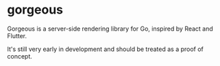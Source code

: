# gorgeous

Gorgeous is a server-side rendering library for Go, inspired by React and Flutter.

It's still very early in development and should be treated as a proof of concept.
